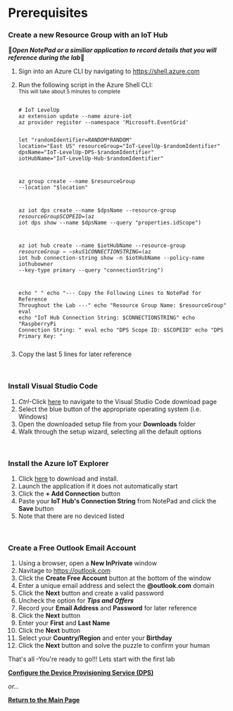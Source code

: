 <h1>Prerequisites</h1>

<h3>Create a new Resource Group with an IoT Hub</h3>
🚩<b><i>Open NotePad or a similiar application to record details that you will reference during the lab</b></i>🚩
<p>
<ol>
<li>Sign into an Azure CLI by navigating to <a href="https://shell.azure.com" target="_blank">https://shell.azure.com</a>
<p>
<li>Run the following script in the Azure Shell CLI:
<br><sub>This will take about 5 minutes to complete</sub>
<pre><code class="lang-azurecli">
# IoT LevelUp
az extension update --name azure-iot
az provider register --namespace 'Microsoft.EventGrid'

let "randomIdentifier=$RANDOM*$RANDOM"
location="East US"
resourceGroup="IoT-LevelUp-$randomIdentifier"
dpsName="IoT-LevelUp-DPS-$randomIdentifier"
iotHubName="IoT-LevelUp-Hub-$randomIdentifier"

az group create --name $resourceGroup --location "$location"

az iot dps create --name $dpsName --resource-group $resourceGroup
SCOPEID=$(az iot dps show --name $dpsName --query "properties.idScope")

az iot hub create --name $iotHubName --resource-group $resourceGroup --sku S1 
CONNECTIONSTRING=$(az iot hub connection-string show -n $iotHubName --policy-name iothubowner --key-type primary --query "connectionString")

echo " "
echo "--- Copy the Following Lines to NotePad for Reference Throughout the Lab ---"
echo "Resource Group Name: $resourceGroup"
eval echo "IoT Hub Connection String: $CONNECTIONSTRING"
echo "RaspberryPi Connection String: "
eval echo "DPS Scope ID: $SCOPEID"
echo "DPS Primary Key: "
</pre></code>
  <li>Copy the last 5 lines for later reference
</ol>
  <br>
<h3>Install Visual Studio Code</h3>
<ol>
  <li><i>Ctrl</i>-Click <a href="https://code.visualstudio.com/Download">here</a> to navigate to the Visual Studio Code download page
  <li>Select the blue button of the appropriate operating system (i.e. Windows)
  <li>Open the downloaded setup file from your <b>Downloads</b> folder
  <li>Walk through the setup wizard, selecting all the default options
</ol>
<br>
<h3>Install the Azure IoT Explorer</h3>
<ol>
<li>Click <a href="https://github.com/Azure/azure-iot-explorer/releases/download/v0.15.4/Azure.IoT.Explorer.Preview.0.15.4.msi">here</a> to download and install.
<li>Launch the application if it does not automatically start
<li>Click the <b>+ Add Connection</b> button
<li>Paste your <b>IoT Hub's Connection String</b> from NotePad and click the <b>Save</b> button
<li>Note that there are no deviced listed
</ol>
<br>
<h3>Create a Free Outlook Email Account</h3>
<ol>
  <li>Using a browser, open a <b>New InPrivate</b> window
  <li>Navitage to <a href="https://outlook.com">https://outlook.com</a>
  <li>Click the <b>Create Free Account</b> button at the bottom of the window
  <li>Enter a unique email address and select the <b>@outlook.com</b> domain
  <li>Click the <b>Next</b> button and create a valid password
  <li>Uncheck the option for <b><i>Tips and Offers</b></i>
  <li>Record your <b>Email Address</b> and <b>Password</b> for later reference
  <li>Click the <b>Next</b> button
  <li>Enter your <b>First</b> and <b>Last Name</b>
  <li>Click the <b>Next</b> button
  <li>Select your <b>Country/Region</b> and enter your <b>Birthday</b>
  <li>Click the <b>Next</b> button and solve the puzzle to confirm your human
</ol>
<p>
That's all -You're ready to go!!! Lets start with the first lab<p>
  <a href="ConfigureDPS.md"><b>Configure the Device Provisioning Service (DPS)</b></a><p>
  <i>or...</i><p>
  <a href="README.md"><b>Return to the Main Page</b></a>
